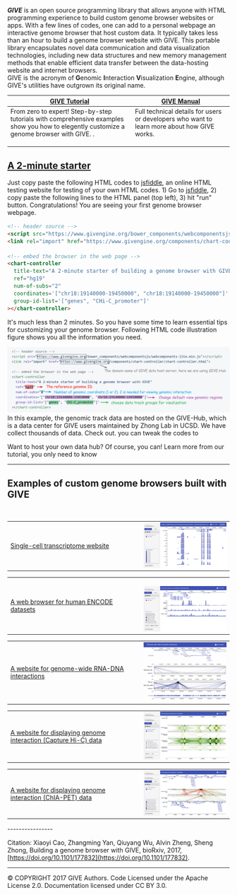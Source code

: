 __*GIVE*__  is an open source programming library that allows anyone with HTML programming experience to build custom genome browser websites or apps.  With a few lines of codes, one can add to a personal webpage an interactive genome browser that host custom data. It typically takes less than an hour to build a genome browser website with GIVE. 
This portable library encapsulates novel data communication and data visualization technologies, including new data structures and new memory management methods that enable efficient data transfer between the data-hosting website and internet browsers.  
GIVE is the acronym of **G**enomic **I**nteraction **V**isualization **E**ngine, although GIVE's utilities have outgrown its original name.

[GIVE Tutorial](https://github.com/Zhong-Lab-UCSD/Genomic-Interactive-Visualization-Engine/tree/master/tutorials)  | [GIVE Manual](https://github.com/Zhong-Lab-UCSD/Genomic-Interactive-Visualization-Engine/blob/master/manuals/) 
-------------------------------------------------------------------------------------------------------------------|-------------------------------------------------------------------------------------------------------------------------------
From zero to expert! Step-by-step tutorials with comprehensive examples show you how to elegently customize a genome browser with GIVE.  .                                                                     | Full technical details for users or developers who want to learn more about how GIVE works.                                                                                               

## [A 2-minute starter](https://jsfiddle.net/frankyan/mcdng033/)

Just copy paste the following HTML codes to [jsfiddle](https://jsfiddle.net/), an online HTML testing website for testing of your own HTML codes. 1) Go to  [jsfiddle](https://jsfiddle.net), 2) copy paste the following lines to the HTML panel (top left), 3) hit "run" button.
Congratulations! You are seeing your first genome browser webpage. 
```html
<!-- header source -->
<script src="https://www.givengine.org/bower_components/webcomponentsjs/webcomponents-lite.min.js"></script> 
<link rel="import" href="https://www.givengine.org/components/chart-controller/chart-controller.html">

<!-- embed the browser in the web page -->
<chart-controller 
  title-text="A 2-minute starter of building a genome browser with GIVE" 
  ref="hg19" 
  num-of-subs="2" 
  coordinates='["chr18:19140000-19450000", "chr18:19140000-19450000"]'
  group-id-list='["genes", "CHi-C_promoter"]'
></chart-controller>
```
It's much less than 2 minutes. So you have some time to learn essential tips for customizing your genome browser. Following HTML code illustration figure shows you all the information you need.


![2-minute code illustration](figures/2-minute_code.png)
In this example, the genomic track data are hosted on the GIVE-Hub, which is a data center for GIVE users maintained by Zhong Lab in UCSD. We have collect thousands of data. Check out.
you can tweak the codes to 

Want to host your own data hub? Of course, you can! Learn more from our tutorial, you only need to know 


****************

## Examples of custom genome browsers built with GIVE

<table>
  <tr style="padding-bottom:10px;">
    <td width="60%">
      <a href="https://singlecell.genemo.org">Single-cell transcriptome website</a>
    </td>
    <td width="40%">
      <a href="https://singlecell.genemo.org"><img src="figures/give_singlecell.png" width="400px"></a>
    </td>
  </tr>
</table>

<table>
  <tr>
    <td width="60%">
      <a href="https://encode.genemo.org">A web browser for human ENCODE datasets</a>
    </td>
    <td width="40%">
      <a href="https://encode.genemo.org"><img src="figures/give_encode.png" width="400px"></a>
    </td>
  </tr>
</table>

<table>
  <tr>
    <td width="60%">
      <a href="https://margi.givengine.org">A website for genome-wide RNA-DNA interactions</a>
    </td>
    <td width="40%">
      <a href="https://margi.givengine.org"><img src="figures/give_RNAinteraction.jpg" width="400px"></a>
    </td>
  </tr>
</table>

<table>
  <tr>
    <td width="60%">
      <a href="https://chic.givengine.org">A website for displaying genome interaction (Capture Hi-C) data</a>
    </td>
    <td width="40%">
      <a href="https://chic.givengine.org"><img src="figures/give_hic1.png" width="400px"></a>
    </td>
  </tr>
</table>

<table>
  <tr>
    <td width="60%">
      <a href="https://chiapet.givengine.org">A website for displaying genome interaction (ChIA-PET) data</a>
    </td>
    <td width="40%">
      <a href="https://chiapet.givengine.org"><img src="figures/give_chiapet.png" width="400px"></a>
    </td>
  </tr>
</table>
----------------

Citation: Xiaoyi Cao, Zhangming Yan, Qiuyang Wu, Alvin Zheng, Sheng Zhong, Building a genome browser with GIVE,  bioRxiv, 2017, [https://doi.org/10.1101/177832](https://doi.org/10.1101/177832).

----------------

© COPYRIGHT 2017 GIVE Authors. Code Licensed under the Apache License 2.0. Documentation licensed under CC BY 3.0. 

